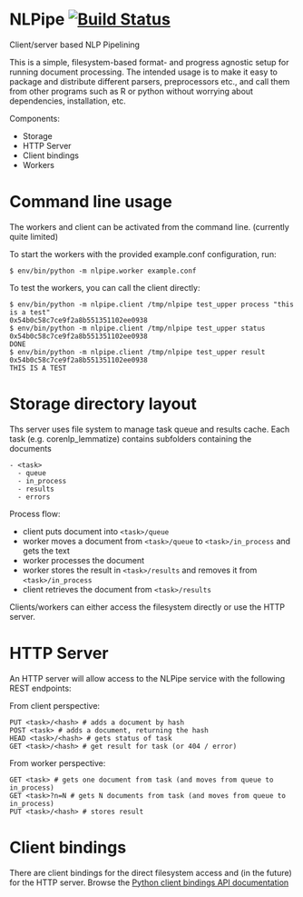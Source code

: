 # NLPipe [![Build Status](https://travis-ci.org/vanatteveldt/nlpipe.png?branch=master)](https://travis-ci.org/vanatteveldt/nlpipe)

Client/server based NLP Pipelining

This is a simple, filesystem-based format- and progress agnostic setup for running document processing.
The intended usage is to make it easy to package and distribute different parsers, preprocessors etc.,
and call them from other programs such as R or python without worrying about dependencies, installation, etc. 

Components:

- Storage
- HTTP Server
- Client bindings
- Workers

Command line usage
===

The workers and client can be activated from the command line. (currently quite limited)

To start the workers with the provided example.conf configuration, run:

```{sh}
$ env/bin/python -m nlpipe.worker example.conf 
```

To test the workers, you can call the client directly:
```{sh}
$ env/bin/python -m nlpipe.client /tmp/nlpipe test_upper process "this is a test"
0x54b0c58c7ce9f2a8b551351102ee0938
$ env/bin/python -m nlpipe.client /tmp/nlpipe test_upper status 0x54b0c58c7ce9f2a8b551351102ee0938
DONE
$ env/bin/python -m nlpipe.client /tmp/nlpipe test_upper result 0x54b0c58c7ce9f2a8b551351102ee0938
THIS IS A TEST
```


Storage directory layout
===

Ths server uses file system to manage task queue and results cache. 
Each task (e.g. corenlp_lemmatize) contains subfolders containing the documents

```
- <task>
  - queue
  - in_process
  - results
  - errors
```

Process flow:
- client puts document into `<task>/queue`
- worker moves a document from `<task>/queue` to `<task>/in_process` and gets the text
- worker processes the document
- worker stores the result in `<task>/results` and removes it from `<task>/in_process`
- client retrieves the document from `<task>/results`

Clients/workers can either access the filesystem directly or use the HTTP server. 

HTTP Server
====

An HTTP server will allow access to the NLPipe service with the following REST endpoints:

From client perspective:

```
PUT <task>/<hash> # adds a document by hash
POST <task> # adds a document, returning the hash
HEAD <task>/<hash> # gets status of task
GET <task>/<hash> # get result for task (or 404 / error)
```

From worker perspective:

```
GET <task> # gets one document from task (and moves from queue to in_process)
GET <task>?n=N # gets N documents from task (and moves from queue to in_process)
PUT <task>/<hash> # stores result 
```

Client bindings
===

There are client bindings for the direct filesystem access and (in the future) for the HTTP server.
Browse the [Python client bindings API documentation](http://nlpipe.readthedocs.io/en/latest/nlpipe.html)
